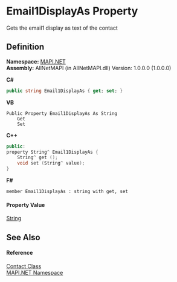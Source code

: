 # Email1DisplayAs Property


Gets the email1 display as text of the contact



## Definition
**Namespace:** <a href="5bef4637-66f8-16d4-e5f4-4d0da57a1538.md">MAPI.NET</a>  
**Assembly:** AllNetMAPI (in AllNetMAPI.dll) Version: 1.0.0.0 (1.0.0.0)

**C#**
``` C#
public string Email1DisplayAs { get; set; }
```
**VB**
``` VB
Public Property Email1DisplayAs As String
	Get
	Set
```
**C++**
``` C++
public:
property String^ Email1DisplayAs {
	String^ get ();
	void set (String^ value);
}
```
**F#**
``` F#
member Email1DisplayAs : string with get, set
```



#### Property Value
<a href="https://learn.microsoft.com/dotnet/api/system.string" target="_blank" rel="noopener noreferrer">String</a>

## See Also


#### Reference
<a href="15d9a756-dc0b-8a38-6c7c-2733a049e18c.md">Contact Class</a>  
<a href="5bef4637-66f8-16d4-e5f4-4d0da57a1538.md">MAPI.NET Namespace</a>  
